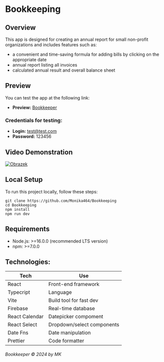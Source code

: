 # Bookkeeping

## Overview

This app is designed for creating an annual report for small non-profit organizations and includes features such as:

- a convenient and time-saving formula for adding bills by clicking on the appropriate date
- annual report listing all invoices
- calculated annual result and overall balance sheet

## Preview

You can test the app at the following link:

- **Preview:** [Bookkeeper](https://virtual-bookkeeper-c1afd.web.app/)

### Credentials for testing:

- **Login:** test@test.com
- **Password:** 123456

## Video Demonstration

[![Obrazek](https://firebasestorage.googleapis.com/v0/b/my-dojo-web.appspot.com/o/git-pictures%2FBookkeeper.png?alt=media&token=b44e45a6-f446-46f5-bc51-9047ca678232)](https://vimeo.com/1041230673?share=copy#t=0)

## Local Setup

To run this project locally, follow these steps:

```http
git clone https://github.com/Monika464/Bookkeeping
cd Bookkeeping
npm install
npm run dev
```

## Requirements

- Node.js: >=16.0.0 (recommended LTS version)
- npm: >=7.0.0

## Technologies:

| Tech           | Use                        |
| -------------- | -------------------------- |
| React          | Front-end framework        |
| Typecript      | Language                   |
| Vite           | Build tool for fast dev    |
| Firebase       | Real-time database         |
| React Calendar | Datepicker compoment       |
| React Select   | Dropdown/select components |
| Date Fns       | Date manipulation          |
| Prettier       | Code formatter             |

###### Bookkeeper © 2024 by MK
